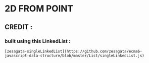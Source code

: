 
# 2D FROM POINT


## CREDIT :

### built using this LinkedList :
```
[zesagata-singleLinkedList](https://github.com/zesagata/ecma6-javascript-data-structure/blob/master/List/singleLinkedList.js)
```
